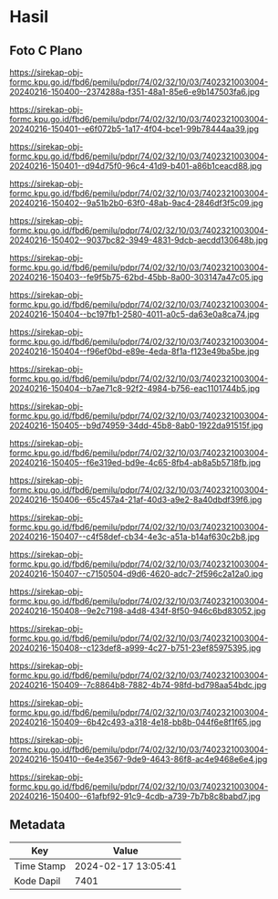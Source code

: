 # Hasil

## Foto C Plano

https://sirekap-obj-formc.kpu.go.id/fbd6/pemilu/pdpr/74/02/32/10/03/7402321003004-20240216-150400--2374288a-f351-48a1-85e6-e9b147503fa6.jpg

https://sirekap-obj-formc.kpu.go.id/fbd6/pemilu/pdpr/74/02/32/10/03/7402321003004-20240216-150401--e6f072b5-1a17-4f04-bce1-99b78444aa39.jpg

https://sirekap-obj-formc.kpu.go.id/fbd6/pemilu/pdpr/74/02/32/10/03/7402321003004-20240216-150401--d94d75f0-96c4-41d9-b401-a86b1ceacd88.jpg

https://sirekap-obj-formc.kpu.go.id/fbd6/pemilu/pdpr/74/02/32/10/03/7402321003004-20240216-150402--9a51b2b0-63f0-48ab-9ac4-2846df3f5c09.jpg

https://sirekap-obj-formc.kpu.go.id/fbd6/pemilu/pdpr/74/02/32/10/03/7402321003004-20240216-150402--9037bc82-3949-4831-9dcb-aecdd130648b.jpg

https://sirekap-obj-formc.kpu.go.id/fbd6/pemilu/pdpr/74/02/32/10/03/7402321003004-20240216-150403--fe9f5b75-62bd-45bb-8a00-303147a47c05.jpg

https://sirekap-obj-formc.kpu.go.id/fbd6/pemilu/pdpr/74/02/32/10/03/7402321003004-20240216-150404--bc197fb1-2580-4011-a0c5-da63e0a8ca74.jpg

https://sirekap-obj-formc.kpu.go.id/fbd6/pemilu/pdpr/74/02/32/10/03/7402321003004-20240216-150404--f96ef0bd-e89e-4eda-8f1a-f123e49ba5be.jpg

https://sirekap-obj-formc.kpu.go.id/fbd6/pemilu/pdpr/74/02/32/10/03/7402321003004-20240216-150404--b7ae71c8-92f2-4984-b756-eac1101744b5.jpg

https://sirekap-obj-formc.kpu.go.id/fbd6/pemilu/pdpr/74/02/32/10/03/7402321003004-20240216-150405--b9d74959-34dd-45b8-8ab0-1922da91515f.jpg

https://sirekap-obj-formc.kpu.go.id/fbd6/pemilu/pdpr/74/02/32/10/03/7402321003004-20240216-150405--f6e319ed-bd9e-4c65-8fb4-ab8a5b5718fb.jpg

https://sirekap-obj-formc.kpu.go.id/fbd6/pemilu/pdpr/74/02/32/10/03/7402321003004-20240216-150406--65c457a4-21af-40d3-a9e2-8a40dbdf39f6.jpg

https://sirekap-obj-formc.kpu.go.id/fbd6/pemilu/pdpr/74/02/32/10/03/7402321003004-20240216-150407--c4f58def-cb34-4e3c-a51a-b14af630c2b8.jpg

https://sirekap-obj-formc.kpu.go.id/fbd6/pemilu/pdpr/74/02/32/10/03/7402321003004-20240216-150407--c7150504-d9d6-4620-adc7-2f596c2a12a0.jpg

https://sirekap-obj-formc.kpu.go.id/fbd6/pemilu/pdpr/74/02/32/10/03/7402321003004-20240216-150408--9e2c7198-a4d8-434f-8f50-946c6bd83052.jpg

https://sirekap-obj-formc.kpu.go.id/fbd6/pemilu/pdpr/74/02/32/10/03/7402321003004-20240216-150408--c123def8-a999-4c27-b751-23ef85975395.jpg

https://sirekap-obj-formc.kpu.go.id/fbd6/pemilu/pdpr/74/02/32/10/03/7402321003004-20240216-150409--7c8864b8-7882-4b74-98fd-bd798aa54bdc.jpg

https://sirekap-obj-formc.kpu.go.id/fbd6/pemilu/pdpr/74/02/32/10/03/7402321003004-20240216-150409--6b42c493-a318-4e18-bb8b-044f6e8f1f65.jpg

https://sirekap-obj-formc.kpu.go.id/fbd6/pemilu/pdpr/74/02/32/10/03/7402321003004-20240216-150410--6e4e3567-9de9-4643-86f8-ac4e9468e6e4.jpg

https://sirekap-obj-formc.kpu.go.id/fbd6/pemilu/pdpr/74/02/32/10/03/7402321003004-20240216-150400--61afbf92-91c9-4cdb-a739-7b7b8c8babd7.jpg


## Metadata

| Key        | Value               |
| ---------- | ------------------- |
| Time Stamp | 2024-02-17 13:05:41 |
| Kode Dapil | 7401                |



